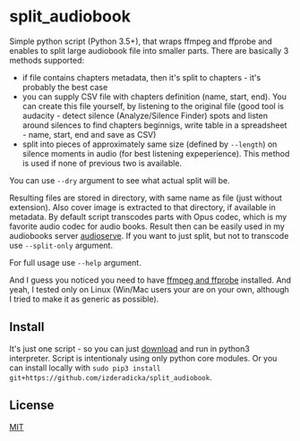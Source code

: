 split_audiobook
===============

Simple python script (Python 3.5+), that wraps ffmpeg and ffprobe and enables to split large audiobook file into smaller parts.
There are basically 3 methods supported:

* if file contains chapters metadata, then it's split to chapters - it's probably the best case
* you can supply CSV file with chapters definition (name, start, end). You can create this file yourself, by listening to the original file (good  tool is audacity - detect silence (Analyze/Silence Finder) spots and listen around silences to find chapters beginnigs, write table in a spreadsheet - name, start, end and save as CSV)
* split into pieces of approximately same size (defined by `--length`) on silence moments in audio (for best listening expeperience). This method is used if none of previous two is available.

You can use `--dry` argument to see what actual split will be.

Resulting files are stored in directory, with same name as file (just without extension). Also cover image is extracted to that directory, if available in metadata.
By default script transcodes parts with Opus codec, which is my favorite audio codec for audio books. Result then can be easily used in my audiobooks server [audioserve](https://github.com/izderadicka/audioserve).
If you want to just split, but not to transcode use `--split-only` argument.

For full usage use `--help` argument.

And I guess you noticed you need to have [ffmpeg and ffprobe](https://www.ffmpeg.org/download.html) installed. And yeah, I tested only on Linux (Win/Mac users your are on your own, although I tried to make it as generic as possible).

Install
-------

It's just one script - so you can just [download](https://raw.githubusercontent.com/izderadicka/split_audiobook/master/split_audiobook.py) and run in python3 interpreter. Script is intentionaly using only python core modules.
Or you can install locally with `sudo pip3 install git+https://github.com/izderadicka/split_audiobook`.

License
-------

[MIT](https://opensource.org/licenses/MIT)